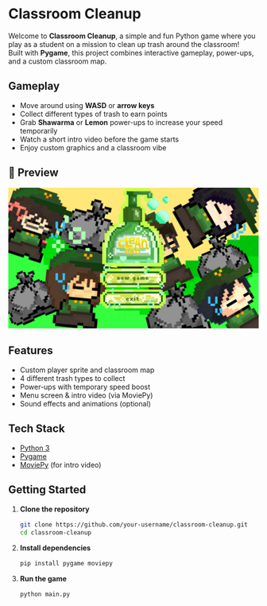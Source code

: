 # Classroom Cleanup

Welcome to **Classroom Cleanup**, a simple and fun Python game where you play as a student on a mission to clean up trash around the classroom!  
Built with **Pygame**, this project combines interactive gameplay, power-ups, and a custom classroom map.

## Gameplay

- Move around using **WASD** or **arrow keys**
- Collect different types of trash to earn points
- Grab **Shawarma** or **Lemon** power-ups to increase your speed temporarily
- Watch a short intro video before the game starts
- Enjoy custom graphics and a classroom vibe

## 📸 Preview

![alt text](image.png)

## Features

- Custom player sprite and classroom map
- 4 different trash types to collect
- Power-ups with temporary speed boost
- Menu screen & intro video (via MoviePy)
- Sound effects and animations (optional)

## Tech Stack

- [Python 3](https://www.python.org/)
- [Pygame](https://www.pygame.org/news)
- [MoviePy](https://zulko.github.io/moviepy/) (for intro video)

## Getting Started

1. **Clone the repository**

   ```bash
   git clone https://github.com/your-username/classroom-cleanup.git
   cd classroom-cleanup
   ```

2. **Install dependencies**

   ```bash
   pip install pygame moviepy
   ```

3. **Run the game**
   ```bash
   python main.py
   ```
